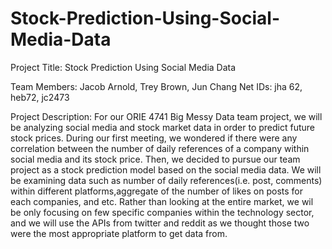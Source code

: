 # Stock-Prediction-Using-Social-Media-Data

Project Title: Stock Prediction Using Social Media Data

Team Members: Jacob Arnold, Trey Brown, Jun Chang Net IDs: jha 62, heb72, jc2473

Project Description: For our ORIE 4741 Big Messy Data team project, we will be analyzing social media and stock market data in order to predict future stock prices. During our first meeting, we wondered if there were any correlation between the number of daily references of a company within social media and its stock price. Then, we decided to pursue our team project as a stock prediction model based on the social media data. We will be examining data such as number of daily references(i.e. post, comments) within different platforms,aggregate of the number of likes on posts for each companies, and etc. Rather than looking at the entire market, we wil be only focusing on few specific companies within the technology sector, and we will use the APIs from twitter and reddit as we thought those two were the most appropriate platform to get data from.
